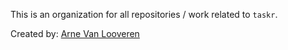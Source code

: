 This is an organization for all repositories / work related to `taskr`.

Created by: [Arne Van Looveren](https://github.com/arne-vl)
